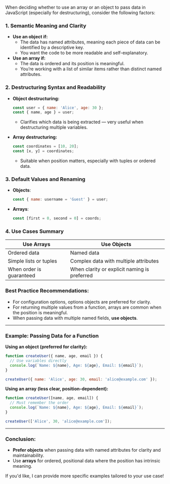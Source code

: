 When deciding whether to use an array or an object to pass data in JavaScript (especially for destructuring), consider the following factors:

### 1. **Semantic Meaning and Clarity**
- **Use an object if:**
  - The data has named attributes, meaning each piece of data can be identified by a descriptive key.
  - You want the code to be more readable and self-explanatory.
- **Use an array if:**
  - The data is ordered and its position is meaningful.
  - You’re working with a list of similar items rather than distinct named attributes.

### 2. **Destructuring Syntax and Readability**
- **Object destructuring:**
  ```javascript
  const user = { name: 'Alice', age: 30 };
  const { name, age } = user;
  ```
  - Clarifies which data is being extracted — very useful when destructuring multiple variables.
  
- **Array destructuring:**
  ```javascript
  const coordinates = [10, 20];
  const [x, y] = coordinates;
  ```
  - Suitable when position matters, especially with tuples or ordered data.

### 3. **Default Values and Renaming**
- **Objects**:
  ```javascript
  const { name: username = 'Guest' } = user;
  ```
- **Arrays**:
  ```javascript
  const [first = 0, second = 0] = coords;
  ```

### 4. **Use Cases Summary**
| Use Arrays | Use Objects |
|--------------|--------------|
| Ordered data | Named data |
| Simple lists or tuples | Complex data with multiple attributes |
| When order is guaranteed | When clarity or explicit naming is preferred |

### **Best Practice Recommendations:**
- For configuration options, options objects are preferred for clarity.
- For returning multiple values from a function, arrays are common when the position is meaningful.
- When passing data with multiple named fields, **use objects**.

---

### **Example: Passing Data for a Function**

**Using an object (preferred for clarity):**
```javascript
function createUser({ name, age, email }) {
  // Use variables directly
  console.log(`Name: ${name}, Age: ${age}, Email: ${email}`);
}

createUser({ name: 'Alice', age: 30, email: 'alice@example.com' });
```

**Using an array (less clear, position-dependent):**
```javascript
function createUser([name, age, email]) {
  // Must remember the order
  console.log(`Name: ${name}, Age: ${age}, Email: ${email}`);
}

createUser(['Alice', 30, 'alice@example.com']);
```

---

### **Conclusion:**
- **Prefer objects** when passing data with named attributes for clarity and maintainability.
- Use **arrays** for ordered, positional data where the position has intrinsic meaning.

If you'd like, I can provide more specific examples tailored to your use case!
